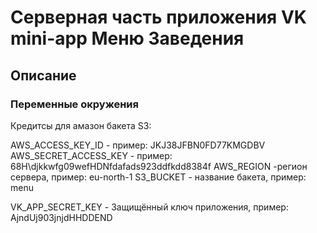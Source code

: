 # Серверная часть приложения VK mini-app Меню Заведения

## Описание

### Переменные окружения

Кредитсы для амазон бакета S3:

AWS_ACCESS_KEY_ID - пример: JKJ38JFBN0FD77KMGDBV
AWS_SECRET_ACCESS_KEY - пример: 68H\djkkwfg09wefHDNfdafads923ddfkdd8384f
AWS_REGION -регион сервера, пример: eu-north-1
S3_BUCKET - название бакета, пример: menu

VK_APP_SECRET_KEY - Защищённый ключ приложения, пример: AjndUj903jnjdHHDDEND


